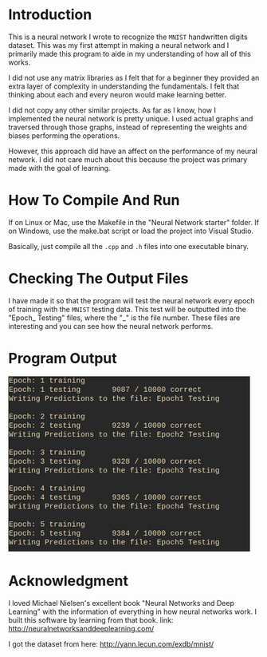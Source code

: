 # Introduction
This is a neural network I wrote to recognize the `MNIST` handwritten digits dataset. This was my first attempt in making a neural network and I primarily made this program to aide in my understanding of how all of this works.

I did not use any matrix libraries as I felt that for a beginner they provided an extra layer of complexity in understanding the fundamentals. I felt that thinking about each and every neuron would make learning better.

I did not copy any other similar projects. As far as I know, how I implemented the neural network is pretty unique. I used actual graphs and traversed through those graphs, instead of representing the weights and biases performing the operations.

However, this approach did have an affect on the performance of my neural network. I did not care much about this because the project was primary made with the goal of learning.

# How To Compile And Run
If on Linux or Mac, use the Makefile in the "Neural Network starter" folder.
If on Windows, use the make.bat script or load the project into Visual Studio.

Basically, just compile all the `.cpp` and `.h` files into one executable binary.

# Checking The Output Files
I have made it so that the program will test the neural network every epoch of training with the `MNIST` testing data. This test will be outputted into the "Epoch_ Testing" files, where the "_" is the file number. These files are interesting and you can see how the neural network performs.
# Program Output
![Output Image](Output.png)
# Acknowledgment
I loved Michael Nielsen's excellent book "Neural Networks and Deep Learning" with the information of everything in how neural networks work. I built this software by learning from that book. link: http://neuralnetworksanddeeplearning.com/

I got the dataset from here:
http://yann.lecun.com/exdb/mnist/